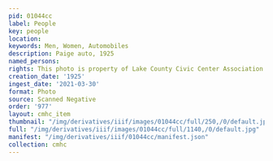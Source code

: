 ```yaml
---
pid: 01044cc
label: People
key: people
location: 
keywords: Men, Women, Automobiles
description: Paige auto, 1925
named_persons: 
rights: This photo is property of Lake County Civic Center Association.
creation_date: '1925'
ingest_date: '2021-03-30'
format: Photo
source: Scanned Negative
order: '977'
layout: cmhc_item
thumbnail: "/img/derivatives/iiif/images/01044cc/full/250,/0/default.jpg"
full: "/img/derivatives/iiif/images/01044cc/full/1140,/0/default.jpg"
manifest: "/img/derivatives/iiif/01044cc/manifest.json"
collection: cmhc
---
```

